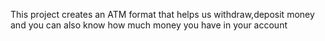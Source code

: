 This project creates an ATM format that helps us withdraw,deposit money and you can also know how much money you have in your account

